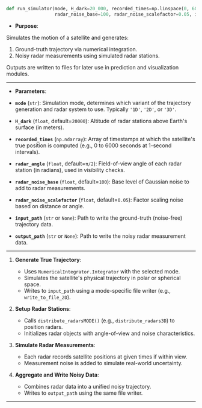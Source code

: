 ```python
def run_simulator(mode, H_dark=20_000, recorded_times=np.linspace(0, 6000, 6001), radar_angle=np.pi/2,
                  radar_noise_base=100, radar_noise_scalefactor=0.05, input_path=None, output_path=None)
```

- **Purpose**:

Simulates the motion of a satellite and generates:

1. Ground-truth trajectory via numerical integration.
2. Noisy radar measurements using simulated radar stations.

Outputs are written to files for later use in prediction and visualization modules.

---

- **Parameters**:

* **`mode`** (`str`):
  Simulation mode, determines which variant of the trajectory generation and radar system to use. Typically `'1D'`, `'2D'`, or `'3D'`.

* **`H_dark`** (`float`, default=`20000`):
  Altitude of radar stations above Earth's surface (in meters).

* **`recorded_times`** (`np.ndarray`):
  Array of timestamps at which the satellite's true position is computed (e.g., 0 to 6000 seconds at 1-second intervals).

* **`radar_angle`** (`float`, default=`π/2`):
  Field-of-view angle of each radar station (in radians), used in visibility checks.

* **`radar_noise_base`** (`float`, default=`100`):
  Base level of Gaussian noise to add to radar measurements.

* **`radar_noise_scalefactor`** (`float`, default=`0.05`):
  Factor scaling noise based on distance or angle.

* **`input_path`** (`str` or `None`):
  Path to write the ground-truth (noise-free) trajectory data.

* **`output_path`** (`str` or `None`):
  Path to write the noisy radar measurement data.

---


1. **Generate True Trajectory**:

   * Uses `NumericalIntegrator.Integrator` with the selected mode.
   * Simulates the satellite's physical trajectory in polar or spherical space.
   * Writes to `input_path` using a mode-specific file writer (e.g., `write_to_file_2D`).

2. **Setup Radar Stations**:

   * Calls `distribute_radarsMODE()` (e.g., `distribute_radars3D`) to position radars.
   * Initializes radar objects with angle-of-view and noise characteristics.

3. **Simulate Radar Measurements**:

   * Each radar records satellite positions at given times if within view.
   * Measurement noise is added to simulate real-world uncertainty.

4. **Aggregate and Write Noisy Data**:

   * Combines radar data into a unified noisy trajectory.
   * Writes to `output_path` using the same file writer.

---
